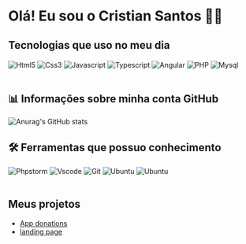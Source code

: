 # Olá! Eu sou o Cristian Santos 👨‍💻

## Tecnologias que uso no meu dia

<div style="display: inline_block">
  <img align="center" alt="Html5" src="https://img.shields.io/badge/HTML5-E34F26?style=for-the-badge&logo=html5&logoColor=white">
  <img align="center" alt="Css3" src="https://img.shields.io/badge/CSS3-1572B6?style=for-the-badge&logo=css3&logoColor=white">
  <img align="center" alt="Javascript" src="https://img.shields.io/badge/JavaScript-F7DF1E?style=for-the-badge&logo=javascript&logoColor=black">
  <img align="center" alt="Typescript" src="https://img.shields.io/badge/TypeScript-007ACC?style=for-the-badge&logo=typescript&logoColor=white">
  <img align="center" alt="Angular" src="https://img.shields.io/badge/Angular-DD0031?style=for-the-badge&logo=angular&logoColor=white">
  <img align="center" alt="PHP" src="https://img.shields.io/badge/PHP-777BB4?style=for-the-badge&logo=php&logoColor=white">
  <img align="center" alt="Mysql" src="https://img.shields.io/badge/MySQL-005C84?style=for-the-badge&logo=mysql&logoColor=white">
</div><br>

## 📊 Informações sobre minha conta GitHub

![Anurag's GitHub stats](https://github-readme-stats.vercel.app/api?username=cristian-santos&show_icons=true&theme=dracula)

<!-- [![Top Langs](https://github-readme-stats.vercel.app/api/top-langs/?username=cristian-santos&layout=compact&theme=dracula)](https://github.com/anuraghazra/github-readme-stats) -->
## 🛠️ Ferramentas que possuo conhecimento

<div style="display: inline_block">
<img align="center" alt="Phpstorm" src="https://img.shields.io/badge/-PHPStorm-181717?style=for-the-badge&logo=phpstorm&logoColor=white">
<img align="center" alt="Vscode" src="https://img.shields.io/badge/Visual_Studio-5C2D91?style=for-the-badge&logo=visual%20studio&logoColor=white">
<img align="center" alt="Git" src="https://img.shields.io/badge/GIT-E44C30?style=for-the-badge&logo=git&logoColor=white">
<img align="center" alt="Ubuntu" src="https://img.shields.io/badge/GitHub-100000?style=for-the-badge&logo=github&logoColor=white">
<img align="center" alt="Ubuntu" src="https://img.shields.io/badge/Ubuntu-E95420?style=for-the-badge&logo=ubuntu&logoColor=white">
</div><br>


## Meus projetos
- <a href="https://drive.google.com/file/d/1_B8erujS_H8QFf1XfaIFXZpqWpkAEny1/viewusp=share_link">App donations</a>
- <a href="cristiansantos.epizy.com">landing page</a>